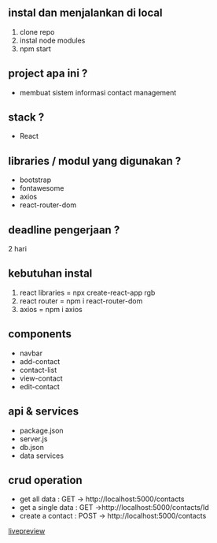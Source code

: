 ## instal dan menjalankan di local
1. clone repo
2. instal node modules 
3. npm start

## project apa ini ?
- membuat sistem informasi contact management

## stack  ?
- React

## libraries / modul yang digunakan ?
- bootstrap
- fontawesome
- axios
- react-router-dom


## deadline pengerjaan ?
2 hari 


## kebutuhan instal 
1. react libraries     = npx create-react-app rgb
2. react router        = npm i react-router-dom 
3. axios               = npm i axios 


## components 

- navbar 
- add-contact 
- contact-list 
- view-contact 
- edit-contact 

## api & services
- package.json
- server.js
- db.json
- data services

## crud operation
- get all data : GET -> http://localhost:5000/contacts 
- get a single data : GET ->http://localhost:5000/contacts/Id 
- create a contact : POST -> http://localhost:5000/contacts 


[livepreview](https://e-react-app.netlify.app/) 